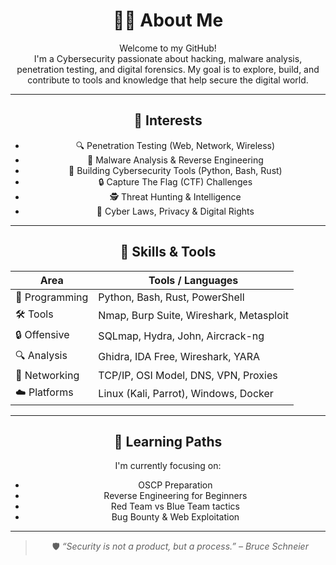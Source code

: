 <div align="center">

# 👨‍💻 About Me

Welcome to my GitHub!  
I'm a Cybersecurity passionate about hacking, malware analysis, penetration testing, and digital forensics.
My goal is to explore, build, and contribute to tools and knowledge that help secure the digital world. 

---

## 🔐 Interests

- 🔍 Penetration Testing (Web, Network, Wireless)
- 🧪 Malware Analysis & Reverse Engineering
- 🧰 Building Cybersecurity Tools (Python, Bash, Rust)
- 🔒 Capture The Flag (CTF) Challenges
- 🕵️ Threat Hunting & Intelligence
- 📜 Cyber Laws, Privacy & Digital Rights

---

## 🧠 Skills & Tools

| Area             | Tools / Languages                           |
|------------------|----------------------------------------------|
| 🐍 Programming   | Python, Bash, Rust, PowerShell               |
| 🛠 Tools         | Nmap, Burp Suite, Wireshark, Metasploit      |
| 🔒 Offensive     | SQLmap, Hydra, John, Aircrack-ng             |
| 🔍 Analysis      | Ghidra, IDA Free, Wireshark, YARA            |
| 📡 Networking    | TCP/IP, OSI Model, DNS, VPN, Proxies         |
| ☁️ Platforms     | Linux (Kali, Parrot), Windows, Docker        |

---

## 🎯 Learning Paths

I'm currently focusing on:

- OSCP Preparation  
- Reverse Engineering for Beginners  
- Red Team vs Blue Team tactics  
- Bug Bounty & Web Exploitation  

---

> 🛡️ _“Security is not a product, but a process.” – Bruce Schneier_

